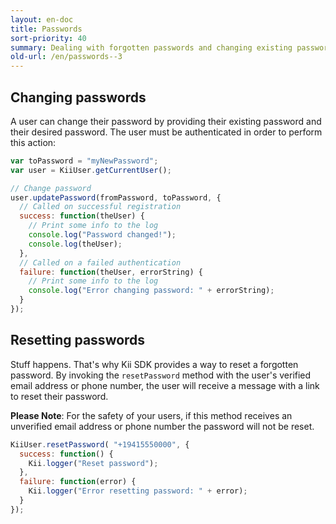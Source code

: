 ```yaml
---
layout: en-doc
title: Passwords
sort-priority: 40
summary: Dealing with forgotten passwords and changing existing passwords is a breeze with Kii SDK. These commonly re-used methods are built into the library - getting you up and running faster than ever!
old-url: /en/passwords--3
---
```

## Changing passwords

A user can change their password by providing their existing password and their desired password. The user must be authenticated in order to perform this action:

```javascript
var toPassword = "myNewPassword";
var user = KiiUser.getCurrentUser();

// Change password
user.updatePassword(fromPassword, toPassword, {
  // Called on successful registration
  success: function(theUser) {
    // Print some info to the log
    console.log("Password changed!");
    console.log(theUser);
  },
  // Called on a failed authentication
  failure: function(theUser, errorString) {
    // Print some info to the log
    console.log("Error changing password: " + errorString);
  }
});
```

## Resetting passwords

Stuff happens. That's why Kii SDK provides a way to reset a forgotten password. By invoking the `resetPassword` method with the user's verified email address or phone number, the user will receive a message with a link to reset their password.

**Please Note**: For the safety of your users, if this method receives an unverified email address or phone number the password will not be reset.


```javascript
KiiUser.resetPassword( "+19415550000", {
  success: function() {
    Kii.logger("Reset password");
  },
  failure: function(error) {
    Kii.logger("Error resetting password: " + error);
  }
});
```
